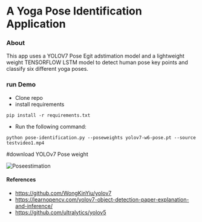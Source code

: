 # A Yoga Pose Identification Application
### About 
This app uses a YOLOV7 Pose Egit adstimation model and a lightweight weight TENSORFLOW LSTM model to detect human pose key points and classify six different yoga poses.
### run Demo
- Clone repo
- install requirements
```
pip install -r requirements.txt
```
- Run the following command:
```
python pose-identification.py --poseweights yolov7-w6-pose.pt --source testvideo1.mp4
```

#download YOLOv7 Pose weight

![Poseestimation](https://user-images.githubusercontent.com/62513924/184828485-ec0dbb52-6e20-47f1-94ec-03fd1c6cb5fb.png)

#### References
- https://github.com/WongKinYiu/yolov7
- https://learnopencv.com/yolov7-object-detection-paper-explanation-and-inference/
- https://github.com/ultralytics/yolov5





